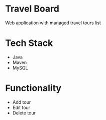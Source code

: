 # Travel Board

Web application with managed travel tours list

# Tech Stack
* Java
* Maven
* MySQL

# Functionality
* Add tour
* Edit tour
* Delete tour
